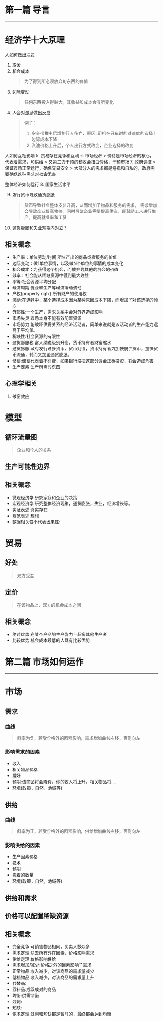 
# 第一篇 导言

----------

# 经济学十大原理
人如何做出决策
1. 取舍
2. 机会成本 
	> 为了得到所必须放弃的东西的价值 
3. 边际变动
	> 任何东西投入得越大，其收益和成本会有所变化
4. 人会对激励做出反应
	> 例子： 
	> 1. 安全带推出后增加行人伤亡，原因: 司机在开车时的对速度的选择上边际成本下降
	> 2. 汽油价格上升后，个人出行方式改变，企业选择的改变

人如何互相影响
5. 贸易存在竞争和互利
6. 市场经济
	> 价格是市场经济的核心，代表着需求，和供给
	> 又第三方干预的税收会扭曲价格，干预市场
7. 政府调控
	> 保证市场正常运行，确保交易安全
	> 大部分人的需求都是短视和自私的，政府需要确保这种需求对社会无害

整体经济如何运行
8. 国家生活水平


9. 发行货币导致通货膨胀
	> 货币导致社会整体支出升高，从而增加了物品和服务的需求，
	> 需求增加会导致企业提高物价，同时导致企业需要提高供应，即鼓励工人进行生产，提高就业率和工资

10. 通货膨胀和失业短期内对立？


## 相关概念
- 生产率：单位劳动/时间 所生产出的商品或者服务的价值
- 边际变动：做1单位事情，以及做N个单位的事情的成本变化
- 机会成本：为获得这个机会，而放弃的其他的机会的价值
- 效率：社会能从稀缺资源中得到最大效益
- 平等:社会资源平均分配
- 经济周期:就业和生产等经济活动波动
- 产权(property right):所有财产的使用权
- 激励:在选择中，某个选择成本因为某种原因成本下降，而增加了对该选择的倾向
- 外部性:一个生产，需求关系中会对外界造成影响
- 市场失灵:市场本身不能有效配置资源
- 市场势力:能破坏供需关系的经济活动者，简单来说就是该活动者的生产能力远高于平均值。
- 稀缺性:社会资源的有限性
- 通货膨胀税:富人纳税级别升高，货币持有者财富缩水
- 通货膨胀:政府发行过多货币，货币贬值，货币持有者为加快脱手货币，加快货币流通，转而又加剧通货膨胀。
- 储蓄:储蓄代表着不消费，如果银行没把这部分资金正确投资，将会造成危害
- 生产要素:生产所需的东西
## 心理学相关
1. 破窗效应



# 模型
## 循环流量图
> 企业和个人的关系

## 生产可能性边界



## 相关概念
- 微观经济学:研究家庭和企业的决策
- 宏观经济学:研究整体经济现象，通货膨胀，失业，经济增长等。
- 实证表述:真实存在
- 规范表述:理想
- 数据相关性不代表因果性:


# 贸易

## 好处
> 双方受益

## 定价
> 在该物品上，双方的机会成本之间

## 相关概念
- 绝对优势:在某个产品的生产能力上超多其他生产者
- 比较优势:机会成本最低的人具有比较优势



# 第二篇 市场如何运作

----------
# 市场

## 需求
### 曲线
> 斜率为负，若受价格外的因素影响，需求增加曲线右移，否则向左
### 影响需求的因素
- 收入
- 相关物品价格
- 爱好
- 预期:该商品将会降价，你的收入将上升，相关物品将....
- 环境(政策，自然，地域等)



## 供给
### 曲线
> 斜率为正，若受价格外的因素影响，供给增加曲线右移，否则向左
### 影响供给的因素
- 生产因素价格
- 技术
- 预期
- 卖着的数量
- 环境(政策，自然，地域等)

## 供给和需求


## 价格可以配置稀缺资源

## 相关概念
- 完全竞争:可销售物品相同，买卖人数众多
- 需求定理:除去所有外在因素，价格影响需求
- 供给定理:价格影响供给
- 需求增加/减少:价格之外的因素影响了需求
- 正常物品:收入减少，对该商品的需求量减少
- 低档物品:收入减少，对该商品的需求量上升
- 代替品:
- 互补品:成双成对的商品
- 均衡:供需平衡
- 过剩:
- 短缺:
- 供求定理:过剩和短缺都是暂时的，最终都会达到均衡